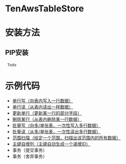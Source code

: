 # TenAwsTableStore 
# 安装方法
## PIP安装
​```
  Todo
​```
# 示例代码
- [单行写（向表内写入一行数据）](SDK/PutRow.py)
- [单行读（从表内读出一样数据）](http://www.baidu.com)
- [更新单行（更新某一行的部分字段）](http://www.baidu.com)
- [删除某行（从表内删除某一行数据）](http://www.baidu.com)
- [批量写（向多/单张表，一次性写入多行数据）](http://www.baidu.com)
- [批量读（从多/单张表，一次性读出多行数据）](http://www.baidu.com)
- [范围扫描（给定一个范围，扫描出该范围内的所有数据）](http://www.baidu.com)
- [主键自增列（主键自动生成一个递增ID）](http://www.baidu.com)
- 事务（提交事务）
- 事务（舍弃事务）
